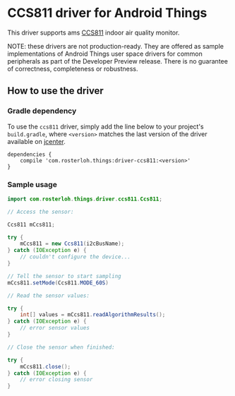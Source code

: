 CCS811 driver for Android Things
================================

This driver supports ams [CCS811][product_ccs811] indoor air quality monitor.

NOTE: these drivers are not production-ready. They are offered as sample
implementations of Android Things user space drivers for common peripherals
as part of the Developer Preview release. There is no guarantee
of correctness, completeness or robustness.

How to use the driver
---------------------

### Gradle dependency

To use the `ccs811` driver, simply add the line below to your project's `build.gradle`,
where `<version>` matches the last version of the driver available on [jcenter][jcenter].

```
dependencies {
    compile 'com.rosterloh.things:driver-ccs811:<version>'
}
```

### Sample usage

```java
import com.rosterloh.things.driver.ccs811.Ccs811;

// Access the sensor:

Ccs811 mCcs811;

try {
    mCcs811 = new Ccs811(i2cBusName);
} catch (IOException e) {
    // couldn't configure the device...
}

// Tell the sensor to start sampling
mCcs811.setMode(Ccs811.MODE_60S)

// Read the sensor values:

try {
    int[] values = mCcs811.readAlgorithmResults();
} catch (IOException e) {
    // error sensor values
}

// Close the sensor when finished:

try {
    mCcs811.close();
} catch (IOException e) {
    // error closing sensor
}
```

[product_ccs811]: https://cdn.sparkfun.com/assets/learn_tutorials/1/4/3/CCS811_Datasheet-DS000459.pdf
[jcenter]: https://bintray.com/google/androidthings/androidthings-driver-ccs811/_latestVersion